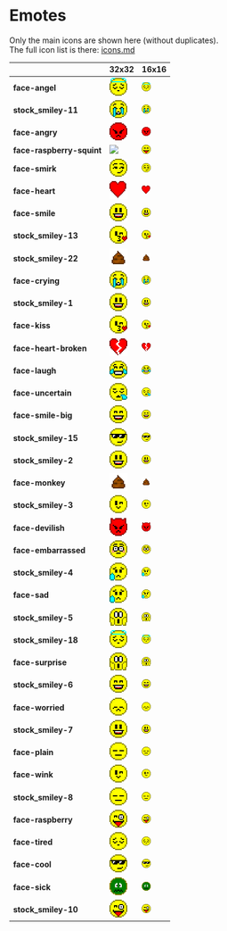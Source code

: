 # Emotes
Only the main icons are shown here (without duplicates).<br>The full icon list is there: [icons.md](icons.md)

| |**32x32**|**16x16**|
|-|-|-|
|**face-angel**|![](32/face-angel.png)|![](16/face-angel.png)|
|**stock_smiley-11**|![](32/stock_smiley-11.png)|![](16/stock_smiley-11.png)|
|**face-angry**|![](32/face-angry.png)|![](16/face-angry.png)|
|**face-raspberry-squint**|![](32/face-raspberry-squint.png)|![](16/face-raspberry-squint.png)|
|**face-smirk**|![](32/face-smirk.png)|![](16/face-smirk.png)|
|**face-heart**|![](32/face-heart.png)|![](16/face-heart.png)|
|**face-smile**|![](32/face-smile.png)|![](16/face-smile.png)|
|**stock_smiley-13**|![](32/stock_smiley-13.png)|![](16/stock_smiley-13.png)|
|**stock_smiley-22**|![](32/stock_smiley-22.png)|![](16/stock_smiley-22.png)|
|**face-crying**|![](32/face-crying.png)|![](16/face-crying.png)|
|**stock_smiley-1**|![](32/stock_smiley-1.png)|![](16/stock_smiley-1.png)|
|**face-kiss**|![](32/face-kiss.png)|![](16/face-kiss.png)|
|**face-heart-broken**|![](32/face-heart-broken.png)|![](16/face-heart-broken.png)|
|**face-laugh**|![](32/face-laugh.png)|![](16/face-laugh.png)|
|**face-uncertain**|![](32/face-uncertain.png)|![](16/face-uncertain.png)|
|**face-smile-big**|![](32/face-smile-big.png)|![](16/face-smile-big.png)|
|**stock_smiley-15**|![](32/stock_smiley-15.png)|![](16/stock_smiley-15.png)|
|**stock_smiley-2**|![](32/stock_smiley-2.png)|![](16/stock_smiley-2.png)|
|**face-monkey**|![](32/face-monkey.png)|![](16/face-monkey.png)|
|**stock_smiley-3**|![](32/stock_smiley-3.png)|![](16/stock_smiley-3.png)|
|**face-devilish**|![](32/face-devilish.png)|![](16/face-devilish.png)|
|**face-embarrassed**|![](32/face-embarrassed.png)|![](16/face-embarrassed.png)|
|**stock_smiley-4**|![](32/stock_smiley-4.png)|![](16/stock_smiley-4.png)|
|**face-sad**|![](32/face-sad.png)|![](16/face-sad.png)|
|**stock_smiley-5**|![](32/stock_smiley-5.png)|![](16/stock_smiley-5.png)|
|**stock_smiley-18**|![](32/stock_smiley-18.png)|![](16/stock_smiley-18.png)|
|**face-surprise**|![](32/face-surprise.png)|![](16/face-surprise.png)|
|**stock_smiley-6**|![](32/stock_smiley-6.png)|![](16/stock_smiley-6.png)|
|**face-worried**|![](32/face-worried.png)|![](16/face-worried.png)|
|**stock_smiley-7**|![](32/stock_smiley-7.png)|![](16/stock_smiley-7.png)|
|**face-plain**|![](32/face-plain.png)|![](16/face-plain.png)|
|**face-wink**|![](32/face-wink.png)|![](16/face-wink.png)|
|**stock_smiley-8**|![](32/stock_smiley-8.png)|![](16/stock_smiley-8.png)|
|**face-raspberry**|![](32/face-raspberry.png)|![](16/face-raspberry.png)|
|**face-tired**|![](32/face-tired.png)|![](16/face-tired.png)|
|**face-cool**|![](32/face-cool.png)|![](16/face-cool.png)|
|**face-sick**|![](32/face-sick.png)|![](16/face-sick.png)|
|**stock_smiley-10**|![](32/stock_smiley-10.png)|![](16/stock_smiley-10.png)|

